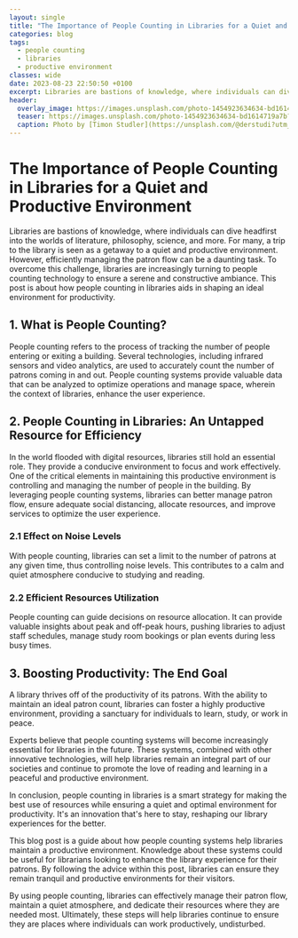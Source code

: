 ```yaml
---
layout: single
title: "The Importance of People Counting in Libraries for a Quiet and Productive Environment"
categories: blog
tags:
  - people counting
  - libraries
  - productive environment
classes: wide
date: 2023-08-23 22:50:50 +0100
excerpt: Libraries are bastions of knowledge, where individuals can dive headfirst into the worlds of literature, philosophy, science, and more.
header:
  overlay_image: https://images.unsplash.com/photo-1454923634634-bd1614719a7b?crop=entropy&cs=tinysrgb&fit=max&fm=jpg&ixid=M3w0Nzk0ODB8MHwxfHNlYXJjaHw0fHxwZW9wbGUlMjBjb3VudGluZyUyQyUyMGxpYnJhcmllcyUyQyUyMHByb2R1Y3RpdmUlMjBlbnZpcm9ubWVudHxlbnwwfDB8fHwxNjkyODI3NDUxfDA&ixlib=rb-4.0.3&q=80&w=1080
  teaser: https://images.unsplash.com/photo-1454923634634-bd1614719a7b?crop=entropy&cs=tinysrgb&fit=max&fm=jpg&ixid=M3w0Nzk0ODB8MHwxfHNlYXJjaHw0fHxwZW9wbGUlMjBjb3VudGluZyUyQyUyMGxpYnJhcmllcyUyQyUyMHByb2R1Y3RpdmUlMjBlbnZpcm9ubWVudHxlbnwwfDB8fHwxNjkyODI3NDUxfDA&ixlib=rb-4.0.3&q=80&w=400
  caption: Photo by [Timon Studler](https://unsplash.com/@derstudi?utm_source=peoplecounter&utm_medium=referral) on [Unsplash](https://unsplash.com/?utm_source=peoplecounter&utm_medium=referral)
---
```


# The Importance of People Counting in Libraries for a Quiet and Productive Environment

Libraries are bastions of knowledge, where individuals can dive headfirst into the worlds of literature, philosophy, science, and more. For many, a trip to the library is seen as a getaway to a quiet and productive environment. However, efficiently managing the patron flow can be a daunting task. To overcome this challenge, libraries are increasingly turning to people counting technology to ensure a serene and constructive ambiance. This post is about how people counting in libraries aids in shaping an ideal environment for productivity.

## 1. **What is People Counting?**
People counting refers to the process of tracking the number of people entering or exiting a building. Several technologies, including infrared sensors and video analytics, are used to accurately count the number of patrons coming in and out. People counting systems provide valuable data that can be analyzed to optimize operations and manage space, wherein the context of libraries, enhance the user experience.

## 2. **People Counting in Libraries: An Untapped Resource for Efficiency**
In the world flooded with digital resources, libraries still hold an essential role. They provide a conducive environment to focus and work effectively. One of the critical elements in maintaining this productive environment is controlling and managing the number of people in the building. By leveraging people counting systems, libraries can better manage patron flow, ensure adequate social distancing, allocate resources, and improve services to optimize the user experience.

### 2.1 Effect on Noise Levels
With people counting, libraries can set a limit to the number of patrons at any given time, thus controlling noise levels. This contributes to a calm and quiet atmosphere conducive to studying and reading.

### 2.2 Efficient Resources Utilization
People counting can guide decisions on resource allocation. It can provide valuable insights about peak and off-peak hours, pushing libraries to adjust staff schedules, manage study room bookings or plan events during less busy times.

## 3. **Boosting Productivity: The End Goal**
A library thrives off of the productivity of its patrons. With the ability to maintain an ideal patron count, libraries can foster a highly productive environment, providing a sanctuary for individuals to learn, study, or work in peace.

Experts believe that people counting systems will become increasingly essential for libraries in the future. These systems, combined with other innovative technologies, will help libraries remain an integral part of our societies and continue to promote the love of reading and learning in a peaceful and productive environment.

In conclusion, people counting in libraries is a smart strategy for making the best use of resources while ensuring a quiet and optimal environment for productivity. It's an innovation that's here to stay, reshaping our library experiences for the better.

This blog post is a guide about how people counting systems help libraries maintain a productive environment. Knowledge about these systems could be useful for librarians looking to enhance the library experience for their patrons. By following the advice within this post, libraries can ensure they remain tranquil and productive environments for their visitors. 

By using people counting, libraries can effectively manage their patron flow, maintain a quiet atmosphere, and dedicate their resources where they are needed most. Ultimately, these steps will help libraries continue to ensure they are places where individuals can work productively, undisturbed.